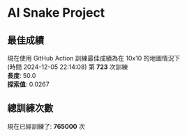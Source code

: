 
# AI Snake Project

## **最佳成績**




















































































現在使用 GitHub Action 訓練最佳成績為在 10x10 的地圖情況下  
(時間 2024-12-05 22:14:08) 第 **723** 次訓練  
**長度**: 50.0  
**探索值**: 0.0267









































































































































































## 總訓練次數
現在已經訓練了: **765000** 次
